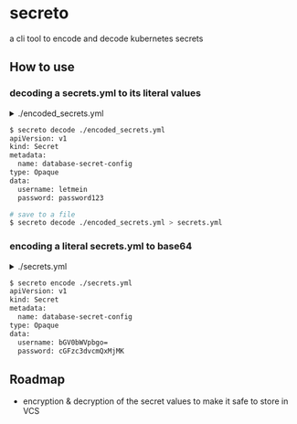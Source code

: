 # secreto
a cli tool to encode and decode kubernetes secrets


## How to use

### decoding a secrets.yml to its literal values
<details>
  <summary>./encoded_secrets.yml</summary>

```yml
apiVersion: v1
kind: Secret
metadata:
  name: database-secret-config
type: Opaque
data:
  username: bGV0bWVpbgo=
  password: cGFzc3dvcmQxMjMK
```  
</details>

```bash
$ secreto decode ./encoded_secrets.yml 
apiVersion: v1
kind: Secret
metadata:
  name: database-secret-config
type: Opaque
data:
  username: letmein
  password: password123

# save to a file
$ secreto decode ./encoded_secrets.yml > secrets.yml
```

### encoding a literal secrets.yml to base64
<details>
  <summary>./secrets.yml</summary>

```yml
apiVersion: v1
kind: Secret
metadata:
  name: database-secret-config
type: Opaque
data:
  username: letmein
  password: password123
```  
</details>

```bash
$ secreto encode ./secrets.yml
apiVersion: v1
kind: Secret
metadata:
  name: database-secret-config
type: Opaque
data:
  username: bGV0bWVpbgo=
  password: cGFzc3dvcmQxMjMK
```

## Roadmap
- encryption & decryption of the secret values to make it safe to store in VCS